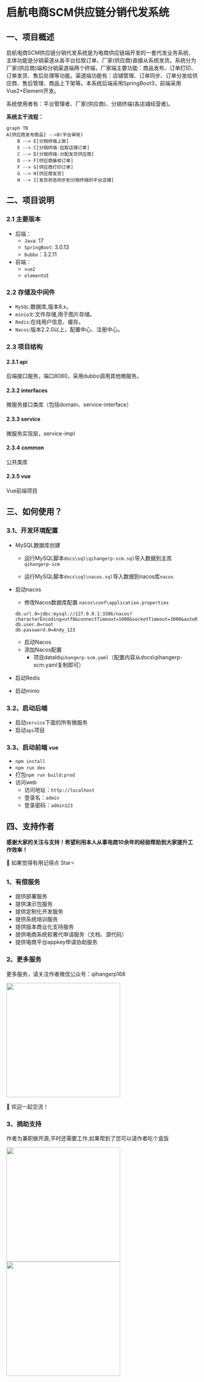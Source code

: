 # 启航电商SCM供应链分销代发系统

## 一、项目概述

启航电商SCM供应链分销代发系统是为电商供应链端开发的一套代发业务系统，主体功能是分销渠道从各平台拉取订单、厂家(供应商)直接从系统发货。系统分为厂家(供应商)端和分销渠道端两个终端，厂家端主要功能：商品发布、订单打印、订单发货、售后处理等功能。渠道端功能有：店铺管理、订单同步、订单分发给供应商、售后管理、商品上下架等。本系统后端采用SpringBoot3，前端采用Vue2+Element开发。

系统使用者有：平台管理者、厂家(供应商)、分销终端(各店铺经营者)。

**系统主干流程：**

```mermaid
graph TB
A[供应商发布商品] -->B(平台审核)
    B --> E[分销终端上架]
    E --> C[分销终端-拉取店铺订单]
    C --> D[分销终端-分配发货供应商]
    D --> F[供应商接收订单]
    F --> G[供应商打印订单]
    G --> H[供应商发货]
    H --> I[发货状态同步到分销终端的平台店铺]

```


## 二、项目说明
### 2.1 主要版本
+ 后端：
  + `Java`: 17
  + `SpringBoot`: 3.0.13
  + `Dubbo`：3.2.11
+ 前端：
  + `vue2`
  + `elementUI`

### 2.2 存储及中间件
+ `MySQL`:数据库,版本8.x。
+ `minio文`:文件存储,用于图片存储。
+ `Redis`:在线用户信息、缓存。
+ `Nacos`:版本2.2.0以上，配置中心、注册中心。

### 2.3 项目结构
#### 2.3.1 api
后端接口服务，端口8080，采用dubbo调用其他微服务。

#### 2.3.2 interfaces
微服务接口类库（包括domain、service-interface）

#### 2.3.3 service
微服务实现层，service-impl

#### 2.3.4 common
公共类库

#### 2.3.5 vue
Vue前端项目

## 三、如何使用？
### 3.1、开发环境配置
+ MySQL数据库创建
  + 运行MySQL脚本`docs\sql\qihangerp-scm.sql`导入数据到主库`qihangerp-scm`

  + 运行MySQL脚本`docs\sql\nacos.sql`导入数据到nacos库`nacos`


+ 启动nacos
  + 修改Nacos数据库配置 `nacos\conf\application.properties`
  ```
  db.url.0=jdbc:mysql://127.0.0.1:3306/nacos?characterEncoding=utf8&connectTimeout=1000&socketTimeout=3000&autoReconnect=true&useUnicode=true&useSSL=false&serverTimezone=Asia/Shanghai
  db.user.0=root
  db.password.0=Andy_123
  ```

  + 启动Nacos
  + 添加Nacos配置
    + 项目dataId`qihangerp-scm.yaml`（配置内容从docs\qihangerp-scm.yaml复制即可）
+ 启动Redis

  
+ 启动minio


  
### 3.2、启动后端

+ 启动`service`下面的所有微服务
+ 启动`api`项目

### 3.3、启动前端 `vue`
+ `npm install`
+ `npm run dev`
+ 打包`npm run build:prod`
+ 访问web
  + 访问地址：`http://localhost`
  + 登录名：`admin`
  + 登录密码：`admin123`




## 四、支持作者

**感谢大家的关注与支持！希望利用本人从事电商10余年的经验帮助到大家提升工作效率！**

💖 如果觉得有用记得点 Star⭐


### 1、有偿服务
+ 提供部署服务
+ 提供演示包服务
+ 提供定制化开发服务
+ 提供系统培训服务
+ 提供版本商业化支持服务
+ 提供电商系统软著代申请服务（文档、源代码）
+ 提供电商平台appkey申请协助服务

### 2、更多服务

更多服务，请关注作者微信公众号：qihangerp168

<img src="docs/qihangerp168.jpg" width="300px" />


💖 欢迎一起交流！

### 3、捐助支持
作者为兼职做开源,平时还需要工作,如果帮到了您可以请作者吃个盒饭

<img src="docs/weixinzhifu.jpg" width="300px" />
<img src="docs/zhifubao.jpg" width="300px" />




